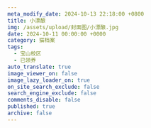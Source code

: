 ```yaml
---
meta_modify_date: 2024-10-13 22:18:00 +0800
title: 小漂酿
img: /assets/upload/封面图/小漂酿.jpg
date: 2024-10-11 00:00:00 +0000
category: 猫档案
tags:
  - 宝山校区
  - 已领养
auto_translate: true
image_viewer_on: false
image_lazy_loader_on: true
on_site_search_exclude: false
search_engine_exclude: false
comments_disable: false
published: true
archive: false
---
```

